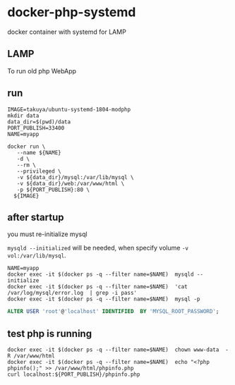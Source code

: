 # docker-php-systemd
docker container with systemd for LAMP


## LAMP 

To run old php WebApp

## run 

```shell
IMAGE=takuya/ubuntu-systemd-1804-modphp
mkdir data
data_dir=$(pwd)/data 
PORT_PUBLISH=33400
NAME=myapp

docker run \
   --name ${NAME}
   -d \
   --rm \
   --privileged \
   -v ${data_dir}/mysql:/var/lib/mysql \
   -v ${data_dir}/web:/var/www/html \
   -p ${PORT_PUBLISH}:80 \
  ${IMAGE}
```

## after startup 

you must re-initialize mysql 


` mysqld --initialized ` will be needed, when specify volume ` -v vol:/var/lib/mysql `.

```shell
NAME=myapp
docker exec -it $(docker ps -q --filter name=$NAME)  mysqld --initialize
docker exec -it $(docker ps -q --filter name=$NAME)  'cat /var/log/mysql/error.log  | grep -i pass'
docker exec -it $(docker ps -q --filter name=$NAME)  mysql -p 
```
```sql
ALTER USER 'root'@'localhost' IDENTIFIED  BY 'MYSQL_ROOT_PASSWORD';
```

## test php is running 


```shell
docker exec -it $(docker ps -q --filter name=$NAME)  chown www-data  -R /var/www/html
docker exec -it $(docker ps -q --filter name=$NAME)  echo "<?php phpinfo();" >> /var/www/html/phpinfo.php
curl localhost:${PORT_PUBLISH}/phpinfo.php
```
